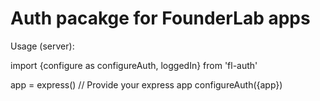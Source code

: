# Auth pacakge for FounderLab apps

Usage (server):

  import {configure as configureAuth, loggedIn} from 'fl-auth'

  app = express()                   // Provide your express app
  configureAuth({app})
